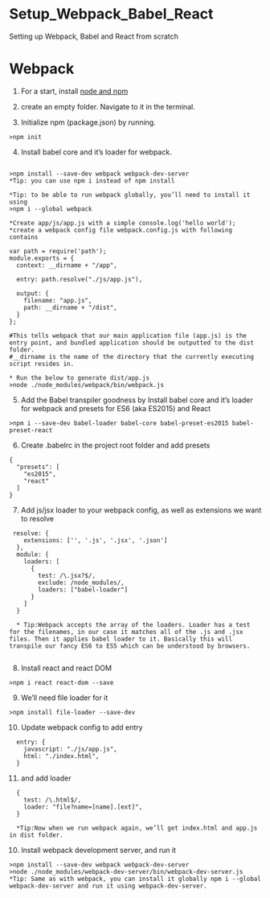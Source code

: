 # Setup_Webpack_Babel_React
Setting up Webpack, Babel and React from scratch
# Webpack
1) For a start, install [node and npm](https://nodejs.org/en/.)

2) create an empty folder. Navigate to it in the terminal.

3) Initialize npm (package.json) by running.

```
>npm init
```

4) Install babel core and it’s loader for webpack.

```

>npm install --save-dev webpack webpack-dev-server
*Tip: you can use npm i instead of npm install

*Tip: to be able to run webpack globally, you’ll need to install it using
>npm i --global webpack

*Create app/js/app.js with a simple console.log('hello world');
*create a webpack config file webpack.config.js with following contains

var path = require('path');
module.exports = {
  context: __dirname + "/app",

  entry: path.resolve("./js/app.js"),

  output: {
    filename: "app.js",
    path: __dirname + "/dist",
  }
};

#This tells webpack that our main application file (app.js) is the entry point, and bundled application should be outputted to the dist folder.
#__dirname is the name of the directory that the currently executing script resides in.

* Run the below to generate dist/app.js
>node ./node_modules/webpack/bin/webpack.js

```
5) Add the Babel transpiler goodness by Install babel core and it’s loader for webpack and presets for ES6 (aka ES2015) and React

```
>npm i --save-dev babel-loader babel-core babel-preset-es2015 babel-preset-react
```
6) Create .babelrc in the project root folder and add presets
```
{
  "presets": [
    "es2015",
    "react"
  ]
}
```
7) Add js/jsx loader to your webpack config, as well as extensions we want to resolve 
```
 resolve: {
    extensions: ['', '.js', '.jsx', '.json']
  },
  module: {
    loaders: [
      {
        test: /\.jsx?$/,
        exclude: /node_modules/,
        loaders: ["babel-loader"]
      }
    ]
  }
  
  * Tip:Webpack accepts the array of the loaders. Loader has a test for the filenames, in our case it matches all of the .js and .jsx files. Then it applies babel loader to it. Basically this will transpile our fancy ES6 to ES5 which can be understood by browsers.
  
```

8) Install react and react DOM
```
>npm i react react-dom --save
```
9) We’ll need file loader for it
```
>npm install file-loader --save-dev
```
10) Update webpack config to add entry
```
  entry: {
    javascript: "./js/app.js",
    html: "./index.html",
  }
```
11) and add loader
```
  {
    test: /\.html$/,
    loader: "file?name=[name].[ext]",
  }
  
  *Tip:Now when we run webpack again, we’ll get index.html and app.js in dist folder.
```
10) Install webpack development server, and run it
```
>npm install --save-dev webpack webpack-dev-server
>node ./node_modules/webpack-dev-server/bin/webpack-dev-server.js
*Tip: Same as with webpack, you can install it globally npm i --global webpack-dev-server and run it using webpack-dev-server.
```
